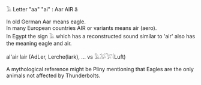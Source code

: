𓄿 Letter "aa" "ai" : Aar AIR ä  
  
In old German Aar means eagle.  
In many European countries AIR or variants means air (aero).  
In Egypt the sign 𓄿 which has a reconstructed sound similar to 'air' also has the meaning eagle and air.  
  
al'air lair (AdLer, Lerche(lark), … vs 𓄿𓅮𓅯𓇋Luft)  
  
A mythological reference might be Pliny mentioning that Eagles are the only animals not affected by Thunderbolts.